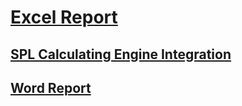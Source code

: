 

# [Excel Report](xpt-report.md)


## [SPL Calculating Engine Integration](spl.md)


## [Word Report](word-template.md)

